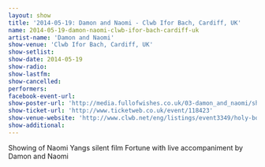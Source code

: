 ```yaml
---
layout: show
title: '2014-05-19: Damon and Naomi - Clwb Ifor Bach, Cardiff, UK'
name: 2014-05-19-damon-naomi-clwb-ifor-bach-cardiff-uk
artist-name: 'Damon and Naomi'
show-venue: 'Clwb Ifor Bach, Cardiff, UK'
show-setlist: 
show-date: 2014-05-19
show-radio: 
show-lastfm: 
show-cancelled: 
performers: 
facebook-event-url: 
show-poster-url: 'http://media.fullofwishes.co.uk/03-damon_and_naomi/show_assets/2014-05-19/20140519-damon-and-naomo-clwb-ifor-bach.jpg'
show-ticket-url: 'http://www.ticketweb.co.uk/event/118423'
show-venue-website: 'http://www.clwb.net/eng/listings/event3349/holy-boredom-presents.html'
show-additional: 
---
```

Showing of Naomi Yangs silent film Fortune with live accompaniment by Damon and Naomi